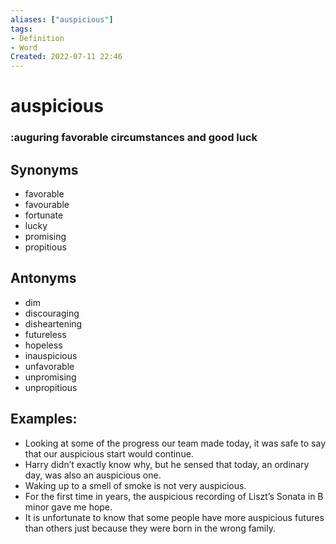```yaml
---
aliases: ["auspicious"]
tags:
- Definition 
- Word
Created: 2022-07-11 22:46  
---
```

# auspicious
### :auguring favorable circumstances and good luck 

## Synonyms 
- favorable 
- favourable 
- fortunate 
- lucky 
- promising 
- propitious

## Antonyms 
- dim 
- discouraging 
- disheartening 
- futureless 
- hopeless
- inauspicious 
- unfavorable
- unpromising 
- unpropitious

## Examples: 
- Looking at some of the progress our team made today, it was safe to say that our auspicious start would continue. 
- Harry didn’t exactly know why, but he sensed that today, an ordinary day, was also an auspicious one. 
- Waking up to a smell of smoke is not very auspicious. 
- For the first time in years, the auspicious recording of Liszt’s Sonata in B minor gave me hope.
- It is unfortunate to know that some people have more auspicious futures than others just because they were born in the wrong family. 